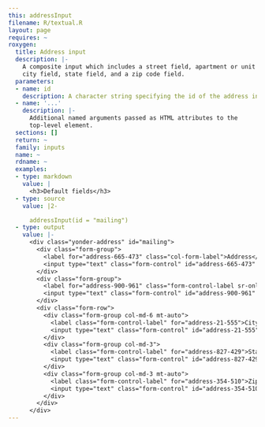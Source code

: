 ```yaml
---
this: addressInput
filename: R/textual.R
layout: page
requires: ~
roxygen:
  title: Address input
  description: |-
    A composite input which includes a street field, apartment or unit field,
    city field, state field, and a zip code field.
  parameters:
  - name: id
    description: A character string specifying the id of the address input.
  - name: '...'
    description: |-
      Additional named arguments passed as HTML attributes to the
      top-level element.
  sections: []
  return: ~
  family: inputs
  name: ~
  rdname: ~
  examples:
  - type: markdown
    value: |
      <h3>Default fields</h3>
  - type: source
    value: |2-

      addressInput(id = "mailing")
  - type: output
    value: |-
      <div class="yonder-address" id="mailing">
        <div class="form-group">
          <label for="address-665-473" class="col-form-label">Address</label>
          <input type="text" class="form-control" id="address-665-473" placeholder="Street address, P.O. box"/>
        </div>
        <div class="form-group">
          <label for="address-900-961" class="form-control-label sr-only">Address line 2</label>
          <input type="text" class="form-control" id="address-900-961" placeholder="Apartment, floor, unit"/>
        </div>
        <div class="form-row">
          <div class="form-group col-md-6 mt-auto">
            <label class="form-control-label" for="address-21-555">City</label>
            <input type="text" class="form-control" id="address-21-555"/>
          </div>
          <div class="form-group col-md-3">
            <label class="form-control-label" for="address-827-429">State</label>
            <input type="text" class="form-control" id="address-827-429"/>
          </div>
          <div class="form-group col-md-3 mt-auto">
            <label class="form-control-label" for="address-354-510">Zip</label>
            <input type="text" class="form-control" id="address-354-510"/>
          </div>
        </div>
      </div>
---
```

